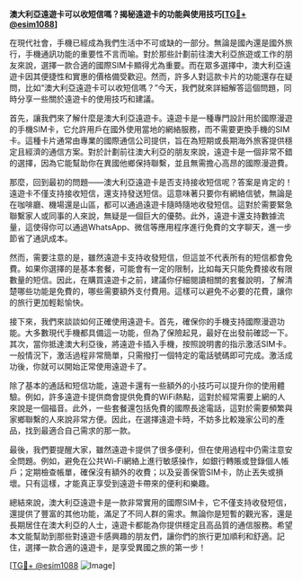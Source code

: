**澳大利亞遠遊卡可以收短信嗎？揭秘遠遊卡的功能與使用技巧[[TG💪+ @esim1088](https://t.me/s/esim1088)]**

在現代社會，手機已經成為我們生活中不可或缺的一部分。無論是國內還是國外旅行，手機通訊功能的重要性不言而喻。對於那些計劃前往澳大利亞旅遊或工作的朋友來說，選擇一款合適的國際SIM卡顯得尤為重要。而在眾多選擇中，澳大利亞遠遊卡因其便捷性和實惠的價格備受歡迎。然而，許多人對這款卡片的功能還存在疑問，比如“澳大利亞遠遊卡可以收短信嗎？”今天，我們就來詳細解答這個問題，同時分享一些關於遠遊卡的使用技巧和建議。

首先，讓我們來了解什麼是澳大利亞遠遊卡。遠遊卡是一種專門設計用於國際漫遊的手機SIM卡，它允許用戶在國外使用當地的網絡服務，而不需要更換手機的SIM卡。這種卡片通常由專業的國際通信公司提供，旨在為短期或長期海外旅客提供穩定且經濟的通信方案。對於計劃前往澳大利亞的朋友來說，遠遊卡是一個非常不錯的選擇，因為它能幫助你在異國他鄉保持聯繫，並且無需擔心高昂的國際漫遊費。

那麼，回到最初的問題——澳大利亞遠遊卡是否支持接收短信呢？答案是肯定的！遠遊卡不僅支持接收短信，還支持發送短信。這意味著只要你有網絡信號，無論是在咖啡廳、機場還是山區，都可以通過遠遊卡隨時隨地收發短信。這對於需要緊急聯繫家人或同事的人來說，無疑是一個巨大的優勢。此外，遠遊卡還支持數據流量，這使得你可以通過WhatsApp、微信等應用程序進行免費的文字聊天，進一步節省了通訊成本。

然而，需要注意的是，雖然遠遊卡支持收發短信，但這並不代表所有的短信都會免費。如果你選擇的是基本套餐，可能會有一定的限制，比如每天只能免費接收有限數量的短信。因此，在購買遠遊卡之前，建議你仔細閱讀相關的套餐說明，了解清楚哪些功能是免費的，哪些需要額外支付費用。這樣可以避免不必要的花費，讓你的旅行更加輕鬆愉快。

接下來，我們來談談如何正確使用遠遊卡。首先，確保你的手機支持國際漫遊功能。大多數現代手機都具備這一功能，但為了保險起見，最好在出發前確認一下。其次，當你抵達澳大利亞後，將遠遊卡插入手機，按照說明書的指示激活SIM卡。一般情況下，激活過程非常簡單，只需撥打一個特定的電話號碼即可完成。激活成功後，你就可以開始正常使用遠遊卡了。

除了基本的通話和短信功能，遠遊卡還有一些額外的小技巧可以提升你的使用體驗。例如，許多遠遊卡提供商會提供免費的WiFi熱點，這對於經常需要上網的人來說是一個福音。此外，一些套餐還包括免費的國際長途電話，這對於需要頻繁與家鄉聯繫的人來說非常方便。因此，在選擇遠遊卡時，不妨多比較幾家公司的產品，找到最適合自己需求的那一款。

最後，我們要提醒大家，雖然遠遊卡提供了很多便利，但在使用過程中仍需注意安全問題。例如，避免在公共Wi-Fi網絡上進行敏感操作，如銀行轉賬或登錄個人帳戶；定期檢查帳單，確保沒有額外的收費；以及妥善保管SIM卡，防止丟失或損壞。只有這樣，才能真正享受到遠遊卡帶來的便利和樂趣。

總結來說，澳大利亞遠遊卡是一款非常實用的國際SIM卡，它不僅支持收發短信，還提供了豐富的其他功能，滿足了不同人群的需求。無論你是短暫的觀光客，還是長期居住在澳大利亞的人士，遠遊卡都能為你提供穩定且高品質的通信服務。希望本文能幫助到那些對遠遊卡感興趣的朋友們，讓你們的旅行更加順利和舒適。記住，選擇一款合適的遠遊卡，是享受異國之旅的第一步！

[[TG💪+ @esim1088](https://t.me/s/esim1088) ![Image](https://i.postimg.cc/4NQfJmqS/Snipaste-2025-05-13-00-14-12.png)]